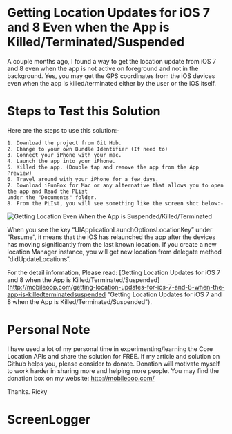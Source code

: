 Getting Location Updates for iOS 7 and 8 Even when the App is Killed/Terminated/Suspended
============================

A couple months ago, I found a way to get the location update from iOS 7 and 8 even when the app is not 
active on foreground and not in the background. Yes, you may get the GPS coordinates from the iOS devices 
even when the app is killed/terminated either by the user or the iOS itself.

Steps to Test this Solution
============================

Here are the steps to use this solution:-

    1. Download the project from Git Hub.
    2. Change to your own Bundle Identifier (If need to)
    3. Connect your iPhone with your mac.
    4. Launch the app into your iPhone.
    5. Killed the app. (Double tap and remove the app from the App Preview)
    6. Travel around with your iPhone for a few days.
    7. Download iFunBox for Mac or any alternative that allows you to open the app and Read the PList 
    under the "Documents" folder.
    8. From the PLIst, you will see something like the screen shot below:-
![Getting Location Even When the App is Suspended/Killed/Terminated](http://mobileoop.com/wp-content/uploads/2015/01/GettingLocationWhenTheAppIsSuspended.png "Getting Location Even When the App is Suspended/Killed/Terminated")

When you see the key “UIApplicationLaunchOptionsLocationKey” under “Resume“, it means that the iOS has relaunched the app after the devices has moving significantly from the last known location. If you create a new location Manager instance, you will get new location from delegate method “didUpdateLocations“.

For the detail information, Please read: [Getting Location Updates for iOS 7 and 8 when the App is Killed/Terminated/Suspended]
(http://mobileoop.com/getting-location-updates-for-ios-7-and-8-when-the-app-is-killedterminatedsuspended 
"Getting Location Updates for iOS 7 and 8 when the App is Killed/Terminated/Suspended").

Personal Note
==============
I have used a lot of my personal time in experimenting/learning the Core Location APIs and share the solution for FREE. If my article and solution on Github helps you, please consider to donate. Donation will motivate myself to work harder in sharing more and helping more people. You may find the donation box on my website: http://mobileoop.com/

Thanks.
Ricky
# ScreenLogger

